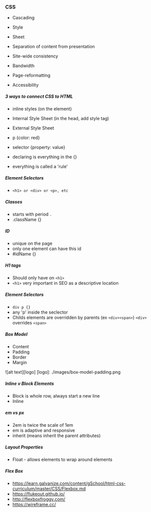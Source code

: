 ### CSS
- Cascading
- Style
- Sheet

- Separation of content from presentation
- Site-wide consistency
- Bandwidth
- Page-reformatting
- Accessibility

##### 3 ways to connect CSS to HTML
- inline styles (on the element)
- Internal Style Sheet (in the head, add style tag)
- External Style Sheet

- p {color: red}
- selector {property: value}
- declaring is everything in the {}
- everything is called a 'rule'

##### Element Selectors
- `<h1> or <div> or <p>, etc`

##### Classes
- starts with period `.`
- .className {}

##### ID
- unique on the page
- only one element can have this id
- #idName {}

##### H1 tags
- Should only have on `<h1>`
- `<h1>` very important in SEO as a descriptive location

##### Element Selectors
- `div p {}`
- any 'p' inside the seclector
- Childs elements are overridden by parents (ex `<div><span>`) `<div>` overrides `<span>`

##### Box Model
- Content
- Padding
- Border
- Margin

![alt text][logo]
[logo]: ./images/box-model-padding.png

##### Inline v Block Elements
- Block is whole row, always start a new line
- Inline

##### em vs px
- 2em is twice the scale of 1em
- em is adaptive and responsive
- inherit (means inherit the parent attributes)

##### Layout Properties
- Float - allows elements to wrap around elements


##### Flex Box
- https://learn.galvanize.com/content/gSchool/html-css-curriculum/master/CSS/Flexbox.md
- https://flukeout.github.io/
- http://flexboxfroggy.com/
- https://wireframe.cc/
